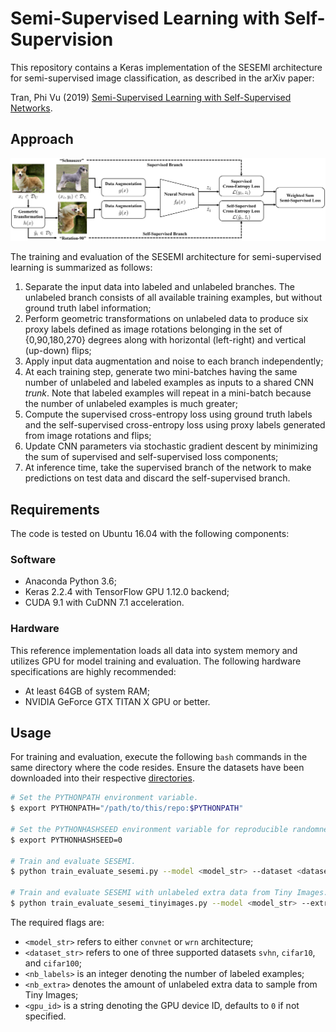 # Semi-Supervised Learning with Self-Supervision

This repository contains a Keras implementation of the SESEMI architecture for semi-supervised image classification, as described in the arXiv paper:

Tran, Phi Vu (2019) [Semi-Supervised Learning with Self-Supervised Networks](https://arxiv.org/abs/1906.10343).

## Approach
![schematic](figure1.png?raw=true)

The training and evaluation of the SESEMI architecture for semi-supervised learning is summarized as follows:

1. Separate the input data into labeled and unlabeled branches. The unlabeled branch consists of all available training examples, but without ground truth label information;
2. Perform geometric transformations on unlabeled data to produce six proxy labels defined as image rotations belonging in the set of {0,90,180,270} degrees along with horizontal (left-right) and vertical (up-down) flips;
3. Apply input data augmentation and noise to each branch independently;
4. At each training step, generate two mini-batches having the same number of unlabeled and labeled examples as inputs to a shared CNN *trunk*. Note that labeled examples will repeat in a mini-batch because the number of unlabeled examples is much greater;
5. Compute the supervised cross-entropy loss using ground truth labels and the self-supervised cross-entropy loss using proxy labels generated from image rotations and flips;
6. Update CNN parameters via stochastic gradient descent by minimizing the sum of supervised and self-supervised loss components;
7. At inference time, take the supervised branch of the network to make predictions on test data and discard the self-supervised branch.

## Requirements
The code is tested on Ubuntu 16.04 with the following components:

### Software

* Anaconda Python 3.6;
* Keras 2.2.4 with TensorFlow GPU 1.12.0 backend;
* CUDA 9.1 with CuDNN 7.1 acceleration.

### Hardware
This reference implementation loads all data into system memory and utilizes GPU for model training and evaluation. The following hardware specifications are highly recommended:

* At least 64GB of system RAM;
* NVIDIA GeForce GTX TITAN X GPU or better.

## Usage
For training and evaluation, execute the following `bash` commands in the same directory where the code resides. Ensure the datasets have been downloaded into their respective [directories](https://github.com/vuptran/sesemi/tree/master/datasets).

```bash
# Set the PYTHONPATH environment variable.
$ export PYTHONPATH="/path/to/this/repo:$PYTHONPATH"

# Set the PYTHONHASHSEED environment variable for reproducible randomness.
$ export PYTHONHASHSEED=0

# Train and evaluate SESEMI.
$ python train_evaluate_sesemi.py --model <model_str> --dataset <dataset_str> --labels <nb_labels> --gpu <gpu_id>

# Train and evaluate SESEMI with unlabeled extra data from Tiny Images.
$ python train_evaluate_sesemi_tinyimages.py --model <model_str> --extra <nb_extra> --gpu <gpu_id>
```

The required flags are:

* `<model_str>` refers to either `convnet` or `wrn` architecture;
* `<dataset_str>` refers to one of three supported datasets `svhn`, `cifar10`, and `cifar100`;
* `<nb_labels>` is an integer denoting the number of labeled examples;
* `<nb_extra>` denotes the amount of unlabeled extra data to sample from Tiny Images;
* `<gpu_id>` is a string denoting the GPU device ID, defaults to `0` if not specified.
